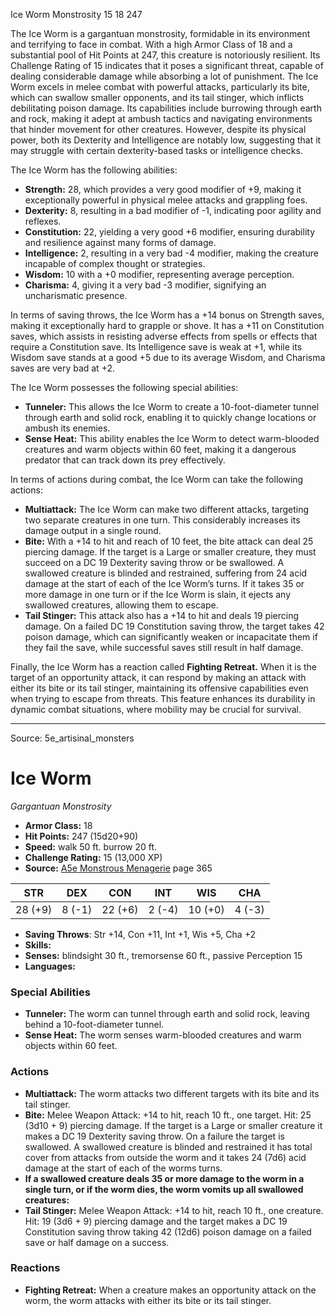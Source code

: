 <MonsterName/>Ice Worm</MonsterName>
<CreatureType/>Monstrosity</CreatureType>
<CR/>15</CR>
<AC/>18</AC>
<HP/>247</HP>
<summary>The Ice Worm is a gargantuan monstrosity, formidable in its environment and terrifying to face in combat. With a high Armor Class of 18 and a substantial pool of Hit Points at 247, this creature is notoriously resilient. Its Challenge Rating of 15 indicates that it poses a significant threat, capable of dealing considerable damage while absorbing a lot of punishment. The Ice Worm excels in melee combat with powerful attacks, particularly its bite, which can swallow smaller opponents, and its tail stinger, which inflicts debilitating poison damage. Its capabilities include burrowing through earth and rock, making it adept at ambush tactics and navigating environments that hinder movement for other creatures. However, despite its physical power, both its Dexterity and Intelligence are notably low, suggesting that it may struggle with certain dexterity-based tasks or intelligence checks. </summary>

<detail>

The Ice Worm has the following abilities: 

- **Strength:** 28, which provides a very good modifier of +9, making it exceptionally powerful in physical melee attacks and grappling foes. 
- **Dexterity:** 8, resulting in a bad modifier of -1, indicating poor agility and reflexes. 
- **Constitution:** 22, yielding a very good +6 modifier, ensuring durability and resilience against many forms of damage. 
- **Intelligence:** 2, resulting in a very bad -4 modifier, making the creature incapable of complex thought or strategies. 
- **Wisdom:** 10 with a +0 modifier, representing average perception. 
- **Charisma:** 4, giving it a very bad -3 modifier, signifying an uncharismatic presence.

In terms of saving throws, the Ice Worm has a +14 bonus on Strength saves, making it exceptionally hard to grapple or shove. It has a +11 on Constitution saves, which assists in resisting adverse effects from spells or effects that require a Constitution save. Its Intelligence save is weak at +1, while its Wisdom save stands at a good +5 due to its average Wisdom, and Charisma saves are very bad at +2.

The Ice Worm possesses the following special abilities:

- **Tunneler:** This allows the Ice Worm to create a 10-foot-diameter tunnel through earth and solid rock, enabling it to quickly change locations or ambush its enemies. 
- **Sense Heat:** This ability enables the Ice Worm to detect warm-blooded creatures and warm objects within 60 feet, making it a dangerous predator that can track down its prey effectively. 

In terms of actions during combat, the Ice Worm can take the following actions:

- **Multiattack:** The Ice Worm can make two different attacks, targeting two separate creatures in one turn. This considerably increases its damage output in a single round.
- **Bite:** With a +14 to hit and reach of 10 feet, the bite attack can deal 25 piercing damage. If the target is a Large or smaller creature, they must succeed on a DC 19 Dexterity saving throw or be swallowed. A swallowed creature is blinded and restrained, suffering from 24 acid damage at the start of each of the Ice Worm’s turns. If it takes 35 or more damage in one turn or if the Ice Worm is slain, it ejects any swallowed creatures, allowing them to escape.
- **Tail Stinger:** This attack also has a +14 to hit and deals 19 piercing damage. On a failed DC 19 Constitution saving throw, the target takes 42 poison damage, which can significantly weaken or incapacitate them if they fail the save, while successful saves still result in half damage. 

Finally, the Ice Worm has a reaction called **Fighting Retreat.** When it is the target of an opportunity attack, it can respond by making an attack with either its bite or its tail stinger, maintaining its offensive capabilities even when trying to escape from threats. This feature enhances its durability in dynamic combat situations, where mobility may be crucial for survival.</detail>



---

Source: 5e_artisinal_monsters

# Ice Worm

*Gargantuan* *Monstrosity*

- **Armor Class:** 18
- **Hit Points:** 247 (15d20+90)
- **Speed:** walk 50 ft. burrow 20 ft.
- **Challenge Rating:** 15 (13,000 XP)
- **Source:** [A5e Monstrous Menagerie](https://enpublishingrpg.com/products/level-up-monstrous-menagerie-a5e) page 365

| STR | DEX | CON | INT | WIS | CHA |
| --- | --- | --- | --- | --- | --- |
| 28 (+9) | 8 (-1) | 22 (+6) | 2 (-4) | 10 (+0) | 4 (-3) |

- **Saving Throws**: Str +14, Con +11, Int +1, Wis +5, Cha +2
- **Skills:** 
- **Senses:** blindsight 30 ft., tremorsense 60 ft., passive Perception 15
- **Languages:** 

### Special Abilities

- **Tunneler:** The worm can tunnel through earth and solid rock, leaving behind a 10-foot-diameter tunnel.
- **Sense Heat:** The worm senses warm-blooded creatures and warm objects within 60 feet.

### Actions

- **Multiattack:** The worm attacks two different targets with its bite and its tail stinger.
- **Bite:** Melee Weapon Attack: +14 to hit, reach 10 ft., one target. Hit: 25 (3d10 + 9) piercing damage. If the target is a Large or smaller creature  it makes a DC 19 Dexterity saving throw. On a failure  the target is swallowed. A swallowed creature is blinded and restrained  it has total cover from attacks from outside the worm  and it takes 24 (7d6) acid damage at the start of each of the worms turns.
- **If a swallowed creature deals 35 or more damage to the worm in a single turn, or if the worm dies, the worm vomits up all swallowed creatures:** 
- **Tail Stinger:** Melee Weapon Attack: +14 to hit, reach 10 ft., one creature. Hit: 19 (3d6 + 9) piercing damage  and the target makes a DC 19 Constitution saving throw  taking 42 (12d6) poison damage on a failed save or half damage on a success.

### Reactions

- **Fighting Retreat:** When a creature makes an opportunity attack on the worm, the worm attacks with either its bite or its tail stinger.





